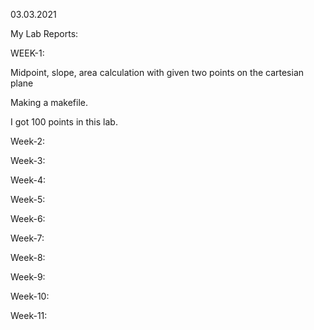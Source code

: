 03.03.2021

My Lab Reports:


WEEK-1:

Midpoint, slope, area calculation with given two points on the cartesian plane

Making a makefile.

I got 100 points in this lab.


Week-2:

Week-3:

Week-4:

Week-5:

Week-6:

Week-7:

Week-8:

Week-9:

Week-10:

Week-11:

